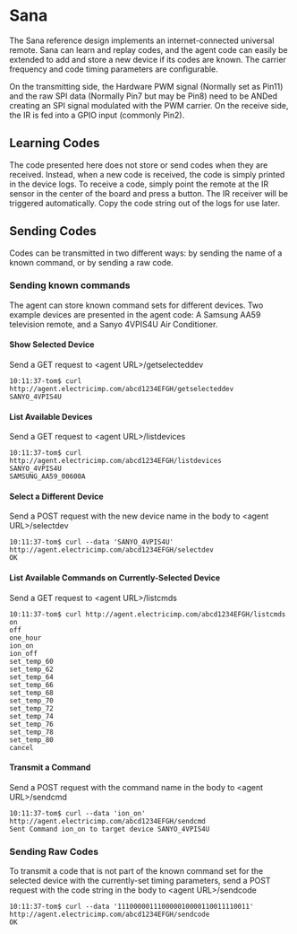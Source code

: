 Sana
=======
The Sana reference design implements an internet-connected universal remote. Sana can learn and replay codes, and the agent code can easily be extended to add and store a new device if its codes are known. The carrier frequency and code timing parameters are configurable.

On the transmitting side, the Hardware PWM signal (Normally set as Pin11) and the raw SPI data (Normally Pin7 but may be Pin8) need to be ANDed creating an SPI signal modulated with the PWM carrier. On the receive side, the IR is fed into a GPIO input (commonly Pin2).

## Learning Codes
The code presented here does not store or send codes when they are received. Instead, when a new code is received, the code is simply printed in the device logs. To receive a code, simply point the remote at the IR sensor in the center of the board and press a button. The IR receiver will be triggered automatically. Copy the code string out of the logs for use later. 

## Sending Codes
Codes can be transmitted in two different ways: by sending the name of a known command, or by sending a raw code. 

### Sending known commands
The agent can store known command sets for different devices. Two example devices are presented in the agent code: A Samsung AA59 television remote, and a Sanyo 4VPIS4U Air Conditioner.

#### Show Selected Device
Send a GET request to \<agent URL\>/getselecteddev

```
10:11:37-tom$ curl http://agent.electricimp.com/abcd1234EFGH/getselecteddev
SANYO_4VPIS4U
```

#### List Available Devices
Send a GET request to \<agent URL\>/listdevices

```
10:11:37-tom$ curl http://agent.electricimp.com/abcd1234EFGH/listdevices
SANYO_4VPIS4U
SAMSUNG_AA59_00600A
```

#### Select a Different Device
Send a POST request with the new device name in the body to \<agent URL\>/selectdev

```
10:11:37-tom$ curl --data 'SANYO_4VPIS4U' http://agent.electricimp.com/abcd1234EFGH/selectdev
OK
```

#### List Available Commands on Currently-Selected Device
Send a GET request to \<agent URL\>/listcmds

```
10:11:37-tom$ curl http://agent.electricimp.com/abcd1234EFGH/listcmds
on 
off	
one_hour
ion_on	
ion_off 	
set_temp_60	
set_temp_62	
set_temp_64	
set_temp_66
set_temp_68 
set_temp_70	
set_temp_72
set_temp_74
set_temp_76	
set_temp_78	
set_temp_80 
cancel 
```

#### Transmit a Command
Send a POST request with the command name in the body to \<agent URL\>/sendcmd

```
10:11:37-tom$ curl --data 'ion_on' http://agent.electricimp.com/abcd1234EFGH/sendcmd
Sent Command ion_on to target device SANYO_4VPIS4U
```

### Sending Raw Codes
To transmit a code that is not part of the known command set for the selected device with the currently-set timing parameters, send a POST request with the code string in the body to \<agent URL\>/sendcode

```
10:11:37-tom$ curl --data '111000001110000010000110011110011' http://agent.electricimp.com/abcd1234EFGH/sendcode
OK
```
